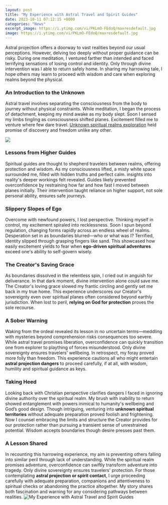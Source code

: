 ```yaml
---
layout: post
title: "My Experience with Astral Travel and Spirit Guides"
date: 2023-10-11 07:12:15 +0000
categories: "News"
excerpt_image: https://i.ytimg.com/vi/PKLmO-FEdoQ/maxresdefault.jpg
image: https://i.ytimg.com/vi/PKLmO-FEdoQ/maxresdefault.jpg
---
```


Astral projection offers a doorway to vast realities beyond our usual perceptions. However, delving too deeply without proper guidance can be risky. During one meditation, I ventured farther than intended and faced terrifying sensations of losing control and identity. Only through divine intervention was I able to return safely home. In sharing my harrowing tale, I hope others may learn to proceed with wisdom and care when exploring realms beyond the physical.
### An Introduction to the Unknown
Astral travel involves separating the consciousness from the body to journey without physical constraints. While meditation, I began the process of detachment, keeping my mind awake as my body slept. Soon I sensed my limbs tingling as consciousness shifted planes. Excitement filled me to venture where few dare travel. [Unknown spiritual realms exploration](https://pagetimes.github.io/2024-01-10-ud130-ud0a4-uc5ec-ud589-ubcf4-uae30/) held promise of discovery and freedom unlike any other. 

![](https://www.livetray.com/wp-content/uploads/2020/05/astral-projection.jpg)
### Lessons from Higher Guides   
Spiritual guides are thought to shepherd travelers between realms, offering protection and wisdom. As my consciousness lifted, a misty white space surrounded me, filled with hidden truths and perfect calm. insights into reality's deeper workings felt revealed. Guides likely prevented overconfidence by restraining how far and how fast I moved between planes initially. Their intervention taught reliance on higher support, not sole personal ability, ensures safe journeys.
### Slippery Slopes of Ego
Overcome with newfound powers, I lost perspective. Thinking myself in control, my excitement spiraled into recklessness. Soon I spun beyond regulation, changing forms rapidly across an endless wheel of realms. Desperation set in as boundaries blurred—who or what was I? Terrified, identity slipped through grasping fingers like sand. This showcased how easily excitement yields to fear when **ego-driven spiritual adventures** exceed one's ability to self-govern wisely. 
### The Creator's Saving Grace 
As boundaries dissolved in the relentless spin, I cried out in anguish for deliverance. In that dark moment, divine intervention alone could save me. The Creator's loving grace slowed my frantic circling and gently set me back in my true home. This experience underscores our Creator's sovereignty even over spiritual planes often considered beyond earthly jurisdiction. When lost to peril, **relying on God for protection** proves the sole recourse.
### A Sober Warning 
Waking from the ordeal revealed its lesson in no uncertain terms—meddling with mysteries beyond comprehension risks consequences too severe. While astral travel promises liberation, overconfidence can quickly transition one from explorer to plaything of forces misunderstood. Only divine sovereignty ensures travelers' wellbeing. In retrospect, my foray proved more folly than freedom. This experience cautions all who might entertain **astral projection dangers** to proceed carefully, if at all, with wisdom, humility and spiritual guidance as keys.
### Taking Heed 
Looking back with Christian perspective clarifies dangers I faced in ignoring divine authority over the spiritual realm. My brush with inability to return showed entanglement with powers inimical to humanity's wellbeing and God’s good design. Though intriguing, venturing into **unknown spiritual territories** without adequate preparation proved foolish and frightening. Now I counsel embracing the limits and structure the Creator provides for our protection rather than pursuing a transient sense of unrestrained potential. Wisdom accepts boundaries though desire presses past them.
### A Lesson Shared
In recounting this harrowing experience, my aim is preventing others falling into similar peril through lack of understanding. While the spiritual realm promises adventure, overconfidence can swiftly transform adventure into tragedy. Only divine sovereignty ensures travelers' protection. For those contemplating **astral projection or spirit contact**, I urge proceeding carefully with adequate preparation, companions and attentiveness to spiritual checks or abandoning the practice altogether. My story shares both fascination and warning for any considering pathways between realities.
![My Experience with Astral Travel and Spirit Guides](https://i.ytimg.com/vi/PKLmO-FEdoQ/maxresdefault.jpg)